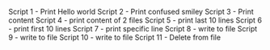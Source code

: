 Script 1 - Print Hello world
Script 2 - Print confused smiley
Script 3 - Print content
Script 4 - print content of 2 files
Script 5 - print last 10 lines
Script 6 - print first 10 lines
Script 7 - print specific line
Script 8 - write to file
Script 9 - write to file
Script 10 - write to file
Script 11 - Delete from file
